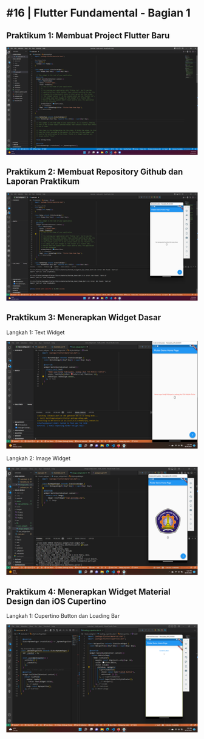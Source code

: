 # #16 | Flutter Fundamental - Bagian 1

## Praktikum 1: Membuat Project Flutter Baru

![Project Hello World](./images/01.png)

## Praktikum 2: Membuat Repository Github dan Laporan Praktikum

![Membuat Repository](./images/02.png)

## Praktikum 3: Menerapkan Widget Dasar

Langkah 1: Text Widget

![Text Widget](./images/03.png)

Langkah 2: Image Widget

![Image Widget](./images/04.png)

## Praktikum 4: Menerapkan Widget Material Design dan iOS Cupertino

Langkah 1: Cupertino Button dan Loading Bar

![Cupertino Button dan Loading Bar](./images/05.png)
